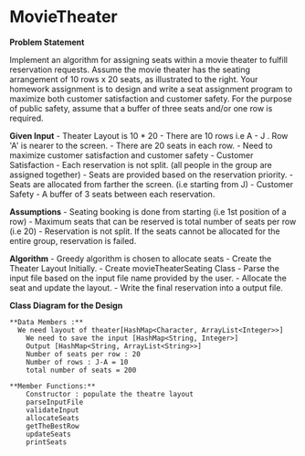# MovieTheater

**Problem Statement**

Implement an algorithm for assigning seats within a movie theater to
fulfill reservation requests. Assume the movie theater has the seating
arrangement of 10 rows x 20 seats, as illustrated to the right.
Your homework assignment is to design and write a seat assignment
program to maximize both customer satisfaction and customer
safety. For the purpose of public safety, assume that a buffer of three
seats and/or one row is required.

**Given Input**
    - Theater Layout is 10 * 20
    - There are 10 rows i.e A - J . Row 'A' is nearer to the screen.
    - There are 20 seats in each row.
    - Need to maximize customer satisfaction and customer safety
    - Customer Satisfaction
        - Each reservation is not split. (all people in the group are assigned together)
        - Seats are provided based on the reservation priority.
        - Seats are allocated from farther the screen. (i.e starting from J)
    - Customer Safety
        - A buffer of 3 seats between each reservation.

**Assumptions**
    - Seating booking is done from starting (i.e 1st position of a row)
    - Maximum seats that can be reserved is total number of seats per row (i.e 20)
    - Reservation is not split. If the seats cannot be allocated for the entire group, reservation is failed.

**Algorithm**
    - Greedy algorithm is chosen to allocate seats
    - Create the Theater Layout Initially.
    - Create movieTheaterSeating Class
    - Parse the input file based on the input file name provided by the user.
    - Allocate the seat and update the layout.
    - Write the final reservation into a output file.

**Class Diagram for the Design**


    **Data Members :**
	  We need layout of theater[HashMap<Character, ArrayList<Integer>>]
		We need to save the input [HashMap<String, Integer>]
		Output [HashMap<String, ArrayList<String>>]
		Number of seats per row : 20
		Number of rows : J-A = 10
		total number of seats = 200

	**Member Functions:**
		Constructor : populate the theatre layout
		parseInputFile
		validateInput
		allocateSeats
		getTheBestRow
		updateSeats
		printSeats


